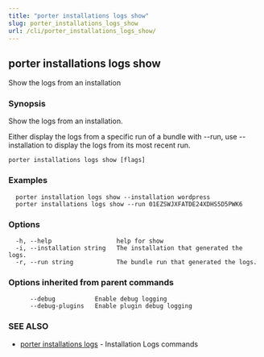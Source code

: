 ```yaml
---
title: "porter installations logs show"
slug: porter_installations_logs_show
url: /cli/porter_installations_logs_show/
---
```

## porter installations logs show

Show the logs from an installation

### Synopsis

Show the logs from an installation.

Either display the logs from a specific run of a bundle with --run, use --installation to display the logs from its most recent run.

```
porter installations logs show [flags]
```

### Examples

```
  porter installation logs show --installation wordpress
  porter installations logs show --run 01EZSWJXFATDE24XDHS5D5PWK6
```

### Options

```
  -h, --help                  help for show
  -i, --installation string   The installation that generated the logs.
  -r, --run string            The bundle run that generated the logs.
```

### Options inherited from parent commands

```
      --debug           Enable debug logging
      --debug-plugins   Enable plugin debug logging
```

### SEE ALSO

* [porter installations logs](/cli/porter_installations_logs/)	 - Installation Logs commands

